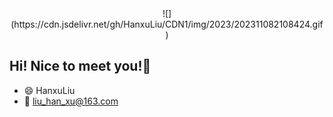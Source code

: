 <div align="center">
![](https://cdn.jsdelivr.net/gh/HanxuLiu/CDN1/img/2023/202311082108424.gif)
</div>

## Hi! Nice to meet you!👋

- 😄 HanxuLiu
- 💬 liu_han_xu@163.com